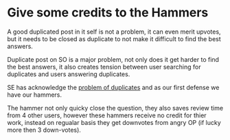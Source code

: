 # Give some credits to the Hammers

A good duplicated post in it self is not a problem, it can even merit upvotes, but it needs to be closed as
duplicate to not make it difficult to find the best answers.


Duplicate post on SO is a major problem, not only does it get harder to find the best answers, it also creates tension between user searching for duplicates and users answering duplicates. 

SE has acknowledge the [problem of duplicates](http://meta.stackoverflow.com/a/334344/5292302) and as our first defense we have our hammers.

The hammer not only quicky close the question, they also saves review time from 4 other users, however these hammers receive no credit for thier work, instead on regualar basis they get downvotes from angry OP (if lucky more then 3 down-votes).


